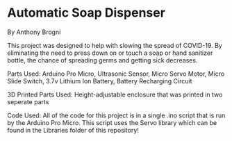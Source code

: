 # Automatic Soap Dispenser
 By Anthony Brogni
 
This project was designed to help with slowing the spread of COVID-19. By eliminating the need to press down on or touch a soap or hand sanitizer bottle, the chance of spreading germs and getting sick decreases.
 
Parts Used: Arduino Pro Micro, Ultrasonic Sensor, Micro Servo Motor, Micro Slide Switch, 3.7v Lithium Ion Battery, Battery Recharging Circuit

3D Printed Parts Used: Height-adjustable enclosure that was printed in two seperate parts
 
Code Used: All of the code for this project is in a single .ino script that is run by the Arduino Pro Micro. This script uses the Servo library which can be found in the Libraries folder of this repository!
